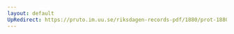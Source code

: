 ```yaml
---
layout: default
UpRedirect: https://pruto.im.uu.se/riksdagen-records-pdf/1880/prot-1880--ak--039/prot-1880--ak--039_021.pdf
---
```

